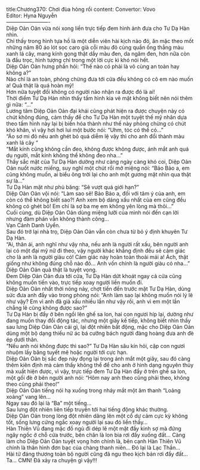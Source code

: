 title:Chương370: Chơi đùa hỏng rồi
content:
Convertor: Vovo<br>Editor: Hyna Nguyễn<br>————————-<br>Diệp Oản Oản vừa nói xong liền trực tiếp đem hình ảnh đưa cho Tư Dạ Hàn nhìn.<br>Chỉ thấy trong hình tựa hồ là một diễn viên hài kịch nào đó, ăn mặc theo mốt những năm 80 áo lót sọc caro già cỗi màu đỏ cùng quần ống thẳng màu xanh lá cây, mang kính gọng thật dầy màu đen, da ngăm đen, hơn nữa còn là đầu trọc, hình tượng chỉ trong một lời cực kì khó nói hết.<br>Diệp Oản Oản hưng phấn hỏi: “Thế nào có phải là vô cùng an toàn hay không a?”<br>Nào chỉ là an toàn, phỏng chừng đưa tới cửa đều không có cô em nào muốn a! Quả thật là quá hoàn mỹ!<br>Hơn nữa tuyệt đối không có người nào nhận ra được đó là ai!<br>Thời điểm Tư Dạ Hàn nhìn thấy tấm hình kia vẻ mặt không biết nên nói thêm gì nữa: “…”<br>Lương tâm Diệp Oản Oản đại khái cũng phát hiện ra được chuyện này có chút không đúng, cảm thấy để cho Tư Dạ Hàn một tuyệt thế mỹ nhân dựa theo tấm hình này lại bị biến hóa thành như thế này phỏng chừng có chút khó khăn, vì vậy hơi hơi lui một bước nói: “Uhm, tóc có thể có…”<br>“Áo sơ mi đỏ nếu anh ghét bỏ quá diễm lệ vậy thì cho anh đổi thành màu xanh lá cây “<br>“Mắt kính cũng không cần đeo, không được không được, ánh mắt anh quá dụ người, mắt kính không thể không đeo nha…”<br>Thấy sắc mặt của Tư Dạ Hàn dường như càng ngày càng khó coi, Diệp Oản Oản nuốt nước miếng, suy nghĩ một chút rồi mở miệng nói: “Bảo Bảo a, em cũng không muốn, ai biểu ông trời lại cho anh một gương mặt nhìn qua thật sự là…”<br>Tư Dạ Hàn mặt như phủ băng: “Sẽ vượt quá giới hạn?”<br>Diệp Oản Oản vội nói: “Làm sao sẽ! Bảo Bảo a, đối với tâm ý của anh, em còn có thể không biết sao?! Anh xem bộ dáng xấu nhất của em cũng đều không có ghét bỏ! Em chỉ là sợ ba mẹ em không yên lòng mà thôi…”<br>Cuối cùng, dù Diệp Oản Oản dùng miệng lưỡi của mình nói đến cạn lời nhưng đàm phán vẫn không thành công…<br>Vạn Cảnh Danh Uyển.<br>Sau đó trở lại nhà trọ, Diệp Oản Oản vẫn còn chưa từ bỏ ý định khuyên Tư Dạ Hàn.<br>“Ai, thân ái, anh nghĩ như vậy nha, nếu anh là người rất xấu, bên người anh lại có một đại mỹ nữ đi theo, vậy người khác khẳng định đều sẽ cảm giác cho là anh là người giàu có! Cảm giác này hoàn toàn thoải mái a! Ách, thật giống như không đúng chỗ nào đó… Anh vốn chính là người giàu có nha…”<br>Diệp Oản Oản quả thật là tuyệt vọng.<br>Đem Diệp Oản Oản đưa tới cửa, Tư Dạ Hàn dứt khoát ngay cả cửa cũng không muốn tiến vào, trực tiếp xoay người liền muốn đi.<br>Diệp Oản Oản nhất thời nóng nảy, chợt tiến đến trước mặt Tư Dạ Hàn, dùng sức đưa anh đẩy vào trong phòng nói: “Anh làm sao lại không muốn nói lý lẽ như vậy? Em vì anh đã giả xấu nhiều lần như vậy rồi, anh vì em một lần chẳng lẽ cũng không được sao?”<br>Tư Dạ Hàn bị đẩy ở bên ngồi lên ghế sa lon, hai con ngươi híp lại, dường như đang muốn thay đổi động tác, nhưng một giây kế tiếp, không biết nhìn thấy sau lưng Diệp Oản Oản cái gì, lại đột nhiên bất động, mặc cho Diệp Oản Oản dùng một bộ dạng thiếu nữ ác bá cưỡng bách người đàng hoàng đưa anh đè ép dưới thân.<br>“Nếu anh nói không được thì sao?” Tư Dạ Hàn sâu kín hỏi, cặp con ngươi nhuộm lấy băng tuyết mê hoặc người tới cực hạn.<br>Diệp Oản Oản bị sắc đẹp này đọng lại trong ánh mắt một giây, sau đó càng thêm kiên định mà cảm thấy không thể để cho anh ở hình dạng nguyên thủy mà xuất hiện được, vì vậy, trực tiếp đem Tư Dạ Hàn đẩy ở trên ghế sa lon, một gối đè ở bên người anh nói: “Hôm nay anh theo cũng phải theo, không theo cũng phải theo!”<br>Diệp Oản Oản tiếng nói hạ xuống trong nháy mắt một âm thanh “Loảng xoảng” vang lên…<br>Ngay sau đó lại là “Ba” một tiếng…<br>Sau lưng đột nhiên liên tiếp truyền tới hai tiếng động khác thường.<br>Diệp Oản Oản trong lòng đột nhiên dâng lên một cổ dự cảm cực kỳ không tốt, sống lưng cứng ngắc xoay người lại sau đó liền thấy…<br>Hàn Thiên Vũ đang mặc đồ ngủ đi dép lê một mặt đầy kinh sợ mà đứng ngây ngốc ở chỗ cửa trước, bên chân là lon bia rơi đầy xuống đất… Càng làm cho Diệp Oản Oản tuyệt vọng hơn chính là, bên cạnh Hàn Thiên Vũ chính là thân hình đơn bạc của chàng thanh niên… Đó lại là Lạc Thần…<br>Hài tử đáng thương toàn bộ người cũng đã ngu theo kịch bản rơi đầy đất…<br>Ta… CMN! Đã xảy ra chuyện gì vậy!!!